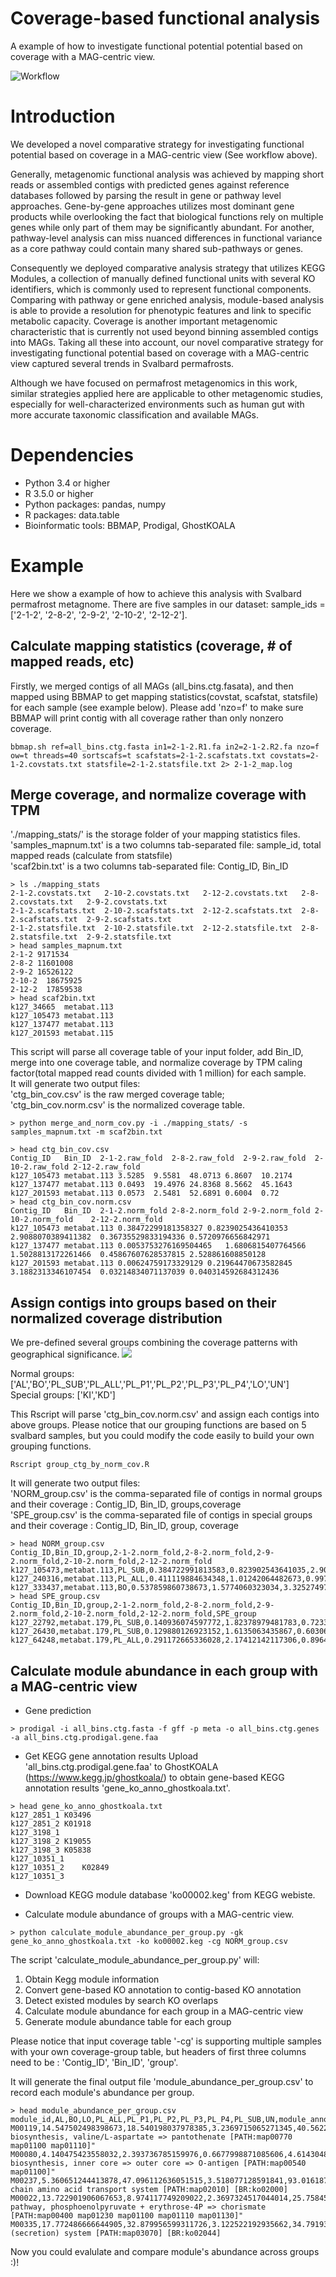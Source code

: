 # Coverage-based functional analysis 
A example of how to investigate functional potential potential based on coverage with a MAG-centric view.

![Workflow](./img/functional_analyisis_demo.jpg)

# Introduction
We developed a novel comparative strategy for investigating functional potential based on coverage in a MAG-centric view (See workflow above). 

Generally, metagenomic functional analysis was achieved by mapping short reads or assembled contigs with predicted genes against reference databases followed by parsing the result in gene or pathway level approaches. Gene-by-gene approaches utilizes most dominant gene products while overlooking the fact that biological functions rely on multiple genes while only part of them may be significantly abundant. For another, pathway-level analysis can miss nuanced differences in  functional variance as a core pathway could contain many shared sub-pathways or genes. 

Consequently we deployed comparative analysis strategy that utilizes KEGG Modules, a collection of manually defined functional units with several KO identifiers, which is commonly used to represent functional components. Comparing with pathway or gene enriched analysis, module-based analysis is able to provide a resolution for phenotypic features and link to specific metabolic capacity. Coverage is another important metagenomic characteristic that is currently not used beyond binning assembled contigs into MAGs. Taking all these into account, our novel comparative strategy for investigating functional potential based on coverage with a MAG-centric view captured several trends in Svalbard permafrosts. 

Although we have focused on permafrost metagenomics in this work, similar strategies applied here are applicable to other metagenomic studies, especially for well-characterized environments such as human gut with more accurate taxonomic classification and available MAGs.

# Dependencies
* Python 3.4 or higher
* R 3.5.0 or higher
* Python packages: pandas, numpy
* R packages: data.table
* Bioinformatic tools: BBMAP, Prodigal, GhostKOALA

# Example

Here we show a example of how to achieve this analysis with Svalbard permafrost metagnome. There are five samples in our dataset: sample_ids = ['2-1-2', '2-8-2', '2-9-2', '2-10-2', '2-12-2']. 


## Calculate mapping statistics (coverage, # of mapped reads, etc)    


Firstly, we merged contigs of all MAGs (all_bins.ctg.fasata), and then mapped using BBMAP to get mapping statistics(covstat, scafstat, statsfile) for each sample (see example below). Please add 'nzo=f' to make sure BBMAP will print contig with all coverage rather than only nonzero coverage.  

```
bbmap.sh ref=all_bins.ctg.fasta in1=2-1-2.R1.fa in2=2-1-2.R2.fa nzo=f ow=t threads=40 sortscafs=t scafstats=2-1-2.scafstats.txt covstats=2-1-2.covstats.txt statsfile=2-1-2.statsfile.txt 2> 2-1-2_map.log
```

## Merge coverage, and normalize coverage with TPM       

'./mapping_stats/' is the storage folder of your mapping statistics files.       
'samples_mapnum.txt' is a two columns tab-separated file: sample_id, total mapped reads (calculate from statsfile)   
'scaf2bin.txt' is a two columns tab-separated file: Contig_ID, Bin_ID 
```
> ls ./mapping_stats
2-1-2.covstats.txt   2-10-2.covstats.txt   2-12-2.covstats.txt   2-8-2.covstats.txt   2-9-2.covstats.txt
2-1-2.scafstats.txt  2-10-2.scafstats.txt  2-12-2.scafstats.txt  2-8-2.scafstats.txt  2-9-2.scafstats.txt
2-1-2.statsfile.txt  2-10-2.statsfile.txt  2-12-2.statsfile.txt  2-8-2.statsfile.txt  2-9-2.statsfile.txt
> head samples_mapnum.txt
2-1-2 9171534
2-8-2 11601008
2-9-2 16526122
2-10-2  18675925
2-12-2  17859538
> head scaf2bin.txt
k127_34665	metabat.113
k127_105473	metabat.113
k127_137477	metabat.113
k127_201593	metabat.115
```
This script will parse all coverage table of your input folder, add Bin_ID, merge into one coverage table, and normalize coverage by TPM caling factor(total mapped read counts divided with 1 million) for each sample.   
It will generate two output files:         
'ctg_bin_cov.csv' is the raw merged coverage table;         
'ctg_bin_cov.norm.csv' is the normalized coverage table.             

```
> python merge_and_norm_cov.py -i ./mapping_stats/ -s samples_mapnum.txt -m scaf2bin.txt

> head ctg_bin_cov.csv
Contig_ID	Bin_ID	2-1-2.raw_fold	2-8-2.raw_fold	2-9-2.raw_fold	2-10-2.raw_fold	2-12-2.raw_fold
k127_105473	metabat.113	3.5285	9.5581	48.0713	6.8607	10.2174
k127_137477	metabat.113	0.0493	19.4976	24.8368	8.5662	45.1643
k127_201593	metabat.113	0.0573	2.5481	52.6891	0.6004	0.72
> head ctg_bin_cov.norm.csv
Contig_ID	Bin_ID	2-1-2.norm_fold	2-8-2.norm_fold	2-9-2.norm_fold	2-10-2.norm_fold	2-12-2.norm_fold
k127_105473	metabat.113	0.38472299181358327	0.8239025436410353	2.9088070389411382	0.36735529833194336	0.5720976656842971
k127_137477	metabat.113	0.0053753276169504465	1.6806815407764566	1.5028813172261466	0.45867607628537815	2.528861608850128
k127_201593	metabat.113	0.00624759173329129	0.21964470673582845	3.1882313346107454	0.03214834071137039	0.040314592684312436

```

## Assign contigs into groups based on their normalized coverage distribution
We pre-defined several groups combining the coverage patterns with geographical significance.
![](./img/groups.png)

Normal groups: ['AL','BO','PL_SUB','PL_ALL','PL_P1','PL_P2','PL_P3','PL_P4','LO','UN']    
Special groups: ['KI','KD']    

This Rscript will parse 'ctg_bin_cov.norm.csv' and assign each contigs into above groups. Please notice that our grouping functions are based on 5 svalbard samples, but you could  modify the code easily to build your own grouping functions. 
```
Rscript group_ctg_by_norm_cov.R
```
It will generate two output files:   
'NORM_group.csv' is the comma-separated file of contigs in normal groups and their coverage : Contig_ID, Bin_ID, groups,coverage   
'SPE_group.csv' is the comma-separated file of contigs in special groups and their coverage : Contig_ID, Bin_ID, group, coverage   
```
> head NORM_group.csv
Contig_ID,Bin_ID,group,2-1-2.norm_fold,2-8-2.norm_fold,2-9-2.norm_fold,2-10-2.norm_fold,2-12-2.norm_fold
k127_105473,metabat.113,PL_SUB,0.384722991813583,0.823902543641035,2.90880703894114,0.367355298331943,0.572097665684297
k127_240316,metabat.113,PL_ALL,0.411119884634348,1.01242064482673,0.997039716879737,1.01335275227331,0.850985059075996
k127_333437,metabat.113,BO,0.537859860738673,1.5774060323034,3.3252749798168,0.608724869049324,0.994085065358354
> head SPE_group.csv
Contig_ID,Bin_ID,group,2-1-2.norm_fold,2-8-2.norm_fold,2-9-2.norm_fold,2-10-2.norm_fold,2-12-2.norm_fold,SPE_group
k127_22792,metabat.179,PL_SUB,0.140936074597772,1.82378979481783,0.723382049339827,15.7402966653593,0.389153403632278,KI
k127_26430,metabat.179,PL_SUB,0.129880126923152,1.6135063435867,0.603069492044171,16.9823234993715,0.287868588761927,KI
k127_64248,metabat.179,PL_ALL,0.291172665336028,2.17412142117306,0.896483760679003,17.604530967007,0.537964643878246,KI

```

## Calculate module abundance in each group with a MAG-centric view

* Gene prediction
```
> prodigal -i all_bins.ctg.fasta -f gff -p meta -o all_bins.ctg.genes -a all_bins.ctg.prodigal.gene.faa
```
* Get KEGG gene annotation results
Upload 'all_bins.ctg.prodigal.gene.faa' to GhostKOALA (https://www.kegg.jp/ghostkoala/) to obtain gene-based KEGG annotation results 'gene_ko_anno_ghostkoala.txt'.
```
> head gene_ko_anno_ghostkoala.txt
k127_2851_1	K03496
k127_2851_2	K01918
k127_3198_1
k127_3198_2	K19055
k127_3198_3	K05838
k127_10351_1
k127_10351_2	K02849
k127_10351_3
```
* Download KEGG module database 'ko00002.keg' from KEGG webiste.     

* Calculate module abundance of groups with a MAG-centric view.      

```
> python calculate_module_abundance_per_group.py -gk gene_ko_anno_ghostkoala.txt -ko ko00002.keg -cg NORM_group.csv
```

The script 'calculate_module_abundance_per_group.py' will:
1) Obtain Kegg module information
2) Convert gene-based KO annotation to contig-based KO annotation
3) Detect existed modules by search KO overlaps
4) Calculate module abundance for each group in a MAG-centric view
5) Generate module abundance table for each group   

Please notice that input coverage table '-cg' is supporting multiple samples with your own coverage-group table, but headers of first three columns need to be : 'Contig_ID', 'Bin_ID', 'group'.    


It will generate the final output file 'module_abundance_per_group.csv' to record each module's abundance per group.   
```
> head module_abundance_per_group.csv
module_id,AL,BO,LO,PL_ALL,PL_P1,PL_P2,PL_P3,PL_P4,PL_SUB,UN,module_anno
M00119,14.547502498398673,18.540198037978385,3.2369715065271345,40.56229556414226,2.688729318142015,1.0998614178648407,1.1734430867038539,5.91916439234577,42.965435192662554,7.9435435001417165,"Pantothenate biosynthesis, valine/L-aspartate => pantothenate [PATH:map00770 map01100 map01110]"
M00080,4.140475423558032,2.393736785159976,0.6677998871085606,4.614304865477866,0.2083344317997251,,0.46412165732875005,1.024715052006364,5.781767244396411,1.0437647814505975,"Lipopolysaccharide biosynthesis, inner core => outer core => O-antigen [PATH:map00540 map01100]"
M00237,5.360651244413878,47.096112636051515,3.518077128591841,93.01618715816905,2.5279572448939973,0.49808514826796924,0.3920927950182258,2.688530724555236,53.75560499778051,4.279749561614213,Branched-chain amino acid transport system [PATH:map02010] [BR:ko02000]
M00022,13.722901906067653,8.974117749209022,2.3697324517044014,25.758456822434333,2.0382777580247344,1.4058187983433923,1.365257395536771,4.111569553305457,29.989880343651063,2.5787238704971926,"Shikimate pathway, phosphoenolpyruvate + erythrose-4P => chorismate [PATH:map00400 map01230 map01100 map01110 map01130]"
M00335,17.772486666644905,32.879956599311726,3.122522192935662,34.791934112490004,2.2059218926102098,1.7320168349471106,1.1127508687096623,7.0285652320939365,33.894350511977485,5.9890065009252105,Sec (secretion) system [PATH:map03070] [BR:ko02044]
```
Now you could evalulate and compare module's abundance across groups :)! 

